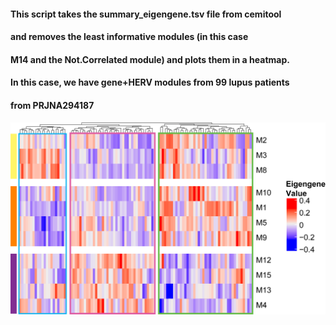 #### This script takes the summary_eigengene.tsv file from cemitool
#### and removes the least informative modules (in this case
#### M14 and the Not.Correlated module) and plots them in a heatmap.
#### In this case, we have gene+HERV modules from 99 lupus patients
#### from PRJNA294187
 ![A heatmap of Gene+HERV modules in SLE](HERV_Genes_Eigengenes-Heatmap2.png)
